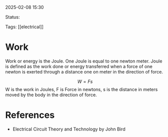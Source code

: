 2025-02-08 15:30 

Status:

Tags: [[electrical]]

# Work

Work or energy is the Joule. One Joule is equal to one newton meter. Joule is defined as the work done or energy transferred when a force of one newton is exerted through a distance one on meter in the direction of force. 

$$
W = Fs
$$
W is the work in Joules, F is Force in newtons, s is the distance in meters moved by the body in the direction of force.
# References
- Electrical Circuit Theory and Technology by John Bird
